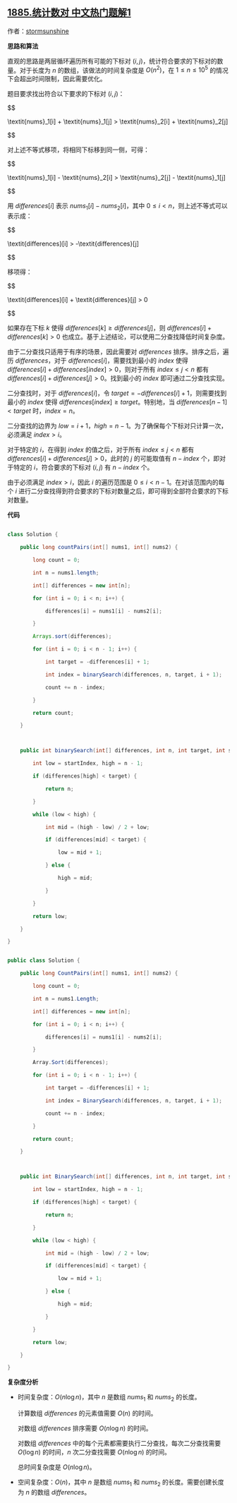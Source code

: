 ## [1885.统计数对 中文热门题解1](https://leetcode.cn/problems/count-pairs-in-two-arrays/solutions/100000/ji-suan-chai-zhi-hou-pai-xu-bing-er-fen-4wi0v)

作者：[stormsunshine](https://leetcode.cn/u/stormsunshine)

**思路和算法**

直观的思路是两层循环遍历所有可能的下标对 $(i, j)$，统计符合要求的下标对的数量。对于长度为 $n$ 的数组，该做法的时间复杂度是 $O(n^2)$，在 $1 \le n \le 10^5$ 的情况下会超出时间限制，因此需要优化。

题目要求找出符合以下要求的下标对 $(i, j)$：

$$
\textit{nums}_1[i] + \textit{nums}_1[j] > \textit{nums}_2[i] + \textit{nums}_2[j]
$$

对上述不等式移项，将相同下标移到同一侧，可得：

$$
\textit{nums}_1[i] - \textit{nums}_2[i] > \textit{nums}_2[j] - \textit{nums}_1[j]
$$

用 $\textit{differences}[i]$ 表示 $\textit{nums}_1[i] - \textit{nums}_2[i]$，其中 $0 \le i<n$，则上述不等式可以表示成：

$$
\textit{differences}[i] > -\textit{differences}[j]
$$

移项得：

$$
\textit{differences}[i] + \textit{differences}[j] > 0
$$

如果存在下标 $k$ 使得 $\textit{differences}[k] \ge \textit{differences}[j]$，则 $\textit{differences}[i] + \textit{differences}[k] > 0$ 也成立。基于上述结论，可以使用二分查找降低时间复杂度。

由于二分查找只适用于有序的场景，因此需要对 $\textit{differences}$ 排序。排序之后，遍历 $\textit{differences}$，对于 $\textit{differences}[i]$，需要找到最小的 $\textit{index}$ 使得 $\textit{differences}[i]+\textit{differences}[\textit{index}]>0$，则对于所有 $\textit{index} \le j<n$ 都有 $\textit{differences}[i]+\textit{differences}[j]>0$。找到最小的 $\textit{index}$ 即可通过二分查找实现。

二分查找时，对于 $\textit{differences}[i]$，令 $\textit{target}=-\textit{differences}[i]+1$，则需要找到最小的 $\textit{index}$ 使得 $\textit{differences}[\textit{index}] \ge \textit{target}$。特别地，当 $\textit{differences}[n-1]<\textit{target}$ 时，$\textit{index}=n$。

二分查找的边界为 $\textit{low}=i+1$，$\textit{high}=n-1$。为了确保每个下标对只计算一次，必须满足 $\textit{index}>i$。

对于特定的 $i$，在得到 $\textit{index}$ 的值之后，对于所有 $\textit{index} \le j<n$ 都有 $\textit{differences}[i]+\textit{differences}[j]>0$，此时的 $j$ 的可能取值有 $n - \textit{index}$ 个，即对于特定的 $i$，符合要求的下标对 $(i, j)$ 有 $n - \textit{index}$ 个。

由于必须满足 $\textit{index}>i$，因此 $i$ 的遍历范围是 $0 \le i < n - 1$。在对该范围内的每个 $i$ 进行二分查找得到符合要求的下标对数量之后，即可得到全部符合要求的下标对数量。

**代码**

```Java [sol1-Java]
class Solution {
    public long countPairs(int[] nums1, int[] nums2) {
        long count = 0;
        int n = nums1.length;
        int[] differences = new int[n];
        for (int i = 0; i < n; i++) {
            differences[i] = nums1[i] - nums2[i];
        }
        Arrays.sort(differences);
        for (int i = 0; i < n - 1; i++) {
            int target = -differences[i] + 1;
            int index = binarySearch(differences, n, target, i + 1);
            count += n - index;
        }
        return count;
    }

    public int binarySearch(int[] differences, int n, int target, int startIndex) {
        int low = startIndex, high = n - 1;
        if (differences[high] < target) {
            return n;
        }
        while (low < high) {
            int mid = (high - low) / 2 + low;
            if (differences[mid] < target) {
                low = mid + 1;
            } else {
                high = mid;
            }
        }
        return low;
    }
}
```

```C# [sol1-C#]
public class Solution {
    public long CountPairs(int[] nums1, int[] nums2) {
        long count = 0;
        int n = nums1.Length;
        int[] differences = new int[n];
        for (int i = 0; i < n; i++) {
            differences[i] = nums1[i] - nums2[i];
        }
        Array.Sort(differences);
        for (int i = 0; i < n - 1; i++) {
            int target = -differences[i] + 1;
            int index = BinarySearch(differences, n, target, i + 1);
            count += n - index;
        }
        return count;
    }

    public int BinarySearch(int[] differences, int n, int target, int startIndex) {
        int low = startIndex, high = n - 1;
        if (differences[high] < target) {
            return n;
        }
        while (low < high) {
            int mid = (high - low) / 2 + low;
            if (differences[mid] < target) {
                low = mid + 1;
            } else {
                high = mid;
            }
        }
        return low;
    }
}
```

**复杂度分析**

- 时间复杂度：$O(n \log n)$，其中 $n$ 是数组 $\textit{nums}_1$ 和 $\textit{nums}_2$ 的长度。
  计算数组 $\textit{differences}$ 的元素值需要 $O(n)$ 的时间。
  对数组 $\textit{differences}$ 排序需要 $O(n \log n)$ 的时间。
  对数组 $\textit{differences}$ 中的每个元素都需要执行二分查找，每次二分查找需要 $O(\log n)$ 的时间，$n$ 次二分查找需要 $O(n \log n)$ 的时间。
  总时间复杂度是 $O(n \log n)$。

- 空间复杂度：$O(n)$，其中 $n$ 是数组 $\textit{nums}_1$ 和 $\textit{nums}_2$ 的长度。需要创建长度为 $n$ 的数组 $\textit{differences}$。